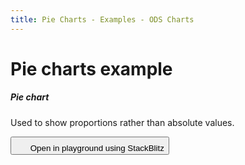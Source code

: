```yaml
---
title: Pie Charts - Examples - ODS Charts
---
```


<div class="title-bar">
  <div class="container-xxl">
    <h1 class="display-1">Pie charts example</h1>
  </div>
</div>
<div class="container-xxl d-flex flex-nowrap pt-3">
  <div class="card w-100">
    <div class="card-body">
      <h5 class="card-title">Pie chart</h5>
      <p class="card-text pe-5">Used to show proportions rather than absolute values.</p>
      <button class="btn btn-icon btn-outline-secondary btn-edit" data-bs-toggle="tooltip" data-bs-placement="top" data-bs-title="Open in playground">
        <svg width="1.25rem" height="1.25rem" fill="currentColor" aria-hidden="true">
          <use xlink:href="#lightning-charge-fill" />
        </svg>
        <span class="visually-hidden">Open in playground using StackBlitz</span>
      </button>
      <div id="pieChart"></div>
      <script>
        window.addEventListener('DOMContentLoaded', () => {
          window.generatePieChart('pieChart');
        });
      </script>
    </div>
  </div>
</div>
